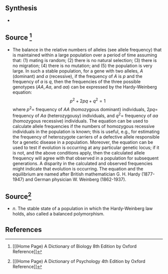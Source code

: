 ## Synthesis
- 
## Source [^1]
- The balance in the relative numbers of alleles (see allele frequency) that is maintained within a large population over a period of time assuming that: (1) mating is random; (2) there is no natural selection; (3) there is no migration; (4) there is no mutation; and (5) the population is very large. In such a stable population, for a gene with two alleles, $A$ (dominant) and $a$ (recessive), if the frequency of $A$ is $p$ and the frequency of $a$ is $q$, then the frequencies of the three possible genotypes $(A A, A a$, and $a a)$ can be expressed by the Hardy-Weinberg equation:$$p^{2}+2 p q+q^{2}=1$$where $p^{2}=$ frequency of $A A$ (homozygous dominant) individuals, $2 p q=$ frequency of $A a$ (heterozygousy) individuals, and $q^{2}=$ frequency of $a a$ (homozygous recessive) individuals. The equation can be used to calculate allele frequencies if the numbers of homozygous recessive individuals in the population is known; this is useful, e.g., for estimating the frequency of heterozygote carriers of a defective allele responsible for a genetic disease in a population. Moreover, the equation can be used to test if evolution is occurring at any particular genetic locus; if it is not, and the above conditions apply, then the calculated allele frequency will agree with that observed in a population for subsequent generations. A disparity in the calculated and observed frequencies might indicate that evolution is occurring. The equation and the equilibrium are named after British mathematician G. H. Hardy (1877-1947) and German physician W. Weinberg (1862-1937).
## Source[^2]
- $n$. The stable state of a population in which the Hardy-Weinberg law holds, also called a balanced polymorphism.
## References

[^1]: [[(Home Page) A Dictionary of Biology 8th Edition by Oxford Reference]]
[^2]: [[(Home Page) A Dictionary of Psychology 4th Edition by Oxford Reference]]